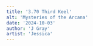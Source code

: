 ```yaml
---
title: '3.70 Third Keel'
alt: 'Mysteries of the Arcana'
date: '2024-10-03'
author: 'J Gray'
artist: 'Jessica'
---
```

